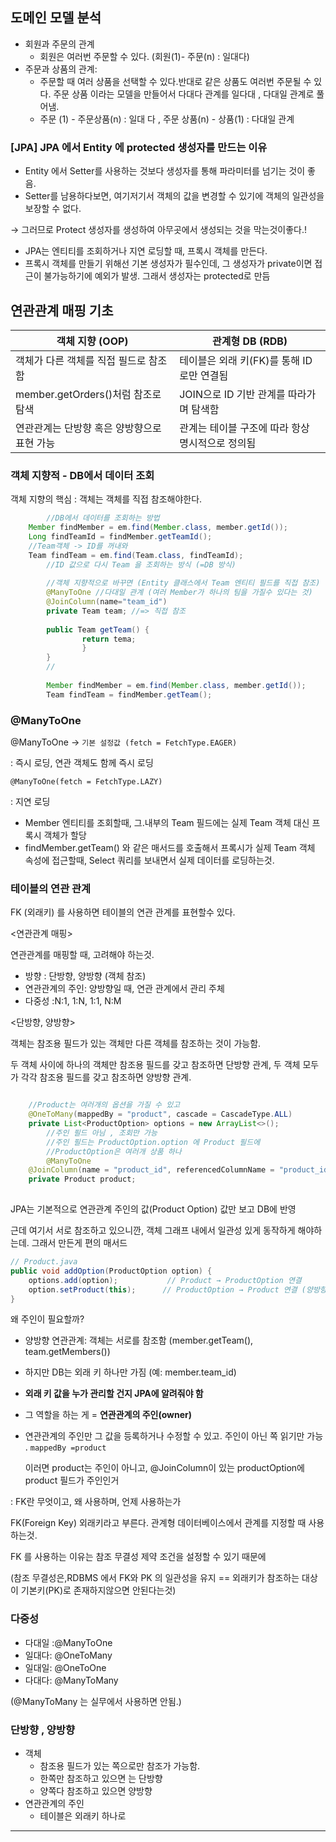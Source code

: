 ## 도메인 모델 분석

- 회원과 주문의 관계
    - 회원은 여러번 주문할 수 있다. (회원(1)- 주문(n) : 일대다)
- 주문과 상품의 관계:
    - 주문할 때 여러 상품을 선택할 수 있다.반대로 같은 상품도 여러번 주문될 수 있다. 주문 상품 이라는 모델을 만들어서 다대다 관계를 일다대 , 다대일 관계로 풀어냄.
    - 주문 (1) - 주문상품(n) : 일대 다 , 주문 상품(n) - 상품(1) : 다대일 관계

### [JPA] JPA 에서 Entity 에 protected 생성자를 만드는 이유

- Entity 에서 Setter를 사용하는 것보다 생성자를 통해 파라미터를 넘기는 것이 좋음.
- Setter를 남용하다보면, 여기저기서 객체의 값을 변경할 수 있기에 객체의 일관성을 보장할 수 없다.

→ 그러므로 Protect 생성자를 생성하여 아무곳에서 생성되는 것을 막는것이좋다.!

- JPA는 엔티티를 조회하거나 지연 로딩할 때, 프록시 객체를 만든다.
- 프록시 객체를 만들기 위해선 기본 생성자가 필수인데,  그 생성자가 private이면 접근이 불가능하기에 예외가 발생. 그래서 생성자는 protected로 만듬

## 연관관계 매핑 기초

| **객체 지향 (OOP)** | **관계형 DB (RDB)** |
| --- | --- |
| 객체가 다른 객체를 직접 필드로 참조함 | 테이블은 외래 키(FK)를 통해 ID로만 연결됨 |
| member.getOrders()처럼 참조로 탐색 | JOIN으로 ID 기반 관계를 따라가며 탐색함 |
| 연관관계는 단방향 혹은 양방향으로 표현 가능 | 관계는 테이블 구조에 따라 항상 명시적으로 정의됨 |

### 객체 지향적 - DB에서 데이터 조회

객체 지향의 핵심 : 객체는 객체를 직접 참조해야한다. 

```java
		//DB에서 데이터를 조회하는 방법    
    Member findMember = em.find(Member.class, member.getId());
    Long findTeamId = findMember.getTeamId();
    //Team객체 -> ID를 꺼내와
    Team findTeam = em.find(Team.class, findTeamId);
		//ID 값으로 다시 Team 을 조회하는 방식 (=DB 방식)
		
		//객체 지향적으로 바꾸면 (Entity 클래스에서 Team 엔티티 필드를 직접 참조)
		@ManyToOne //다대일 관계 (여러 Member가 하나의 팀을 가질수 있다는 것)
		@JoinColumn(name="team_id")
		private Team team; //=> 직접 참조
		
		public Team getTeam() {
				return tema;
				}
		}
		//
		
		Member findMember = em.find(Member.class, member.getId());
		Team findTeam = findMember.getTeam(); 
```

### @ManyToOne

@ManyToOne → `기본 설정값 (fetch = FetchType.EAGER)`

: 즉시 로딩, 연관 객체도 함께 즉시 로딩

`@ManyToOne(fetch = FetchType.LAZY)`

: 지연 로딩 

- Member 엔티티를 조회할때, 그.내부의 Team 필드에는 실제 Team 객체 대신 프록시 객체가 할당
- findMember.getTeam() 와 같은 매서드를 호출해서 프록시가 실제 Team 객체 속성에 접근할때, Select 쿼리를 보내면서 실제 데이터를 로딩하는것.

### 테이블의 연관 관계

FK (외래키) 를 사용하면 테이블의 연관 관계를 표현할수 있다.

<연관관계 매핑>

연관관계를 매핑할 때, 고려해야 하는것.

- 방향 : 단방향, 양방향 (객체 참조)
- 연관관계의 주인: 양방향일 때, 연관 관계에서 관리 주체
- 다중성 :N:1, 1:N, 1:1, N:M

<단방향, 양방향>

객체는 참조용 필드가 있는 객체만 다른 객체를 참조하는 것이 가능함.

두 객체 사이에 하나의 객체만 참조용 필드를 갖고 참조하면 단방향 관계, 두 객체 모두가 각각 참조용 필드를 갖고 
참조하면 양방향 관계.

```java

    //Product는 여러개의 옵션을 가질 수 있고
    @OneToMany(mappedBy = "product", cascade = CascadeType.ALL)
    private List<ProductOption> options = new ArrayList<>();
		//주인 필드 아님 , 조회만 가능 
		//주인 필드는 ProductOption.option 에 Product 필드에
		//ProductOption은 여러개 상품 하나 
		@ManyToOne
    @JoinColumn(name = "product_id", referencedColumnName = "product_id")
    private Product product;
       
```

JPA는 기본적으로 연관관계 주인의 값(Product Option) 값만 보고 DB에 반영 

근데 여기서 서로 참조하고 있으니깐, 객체 그래프 내에서 일관성 있게 동작하게 해야하는데. 그래서 만든게 편의 매서드

```java
// Product.java
public void addOption(ProductOption option) {
    options.add(option);           // Product → ProductOption 연결
    option.setProduct(this);      // ProductOption → Product 연결 (양방향 동기화)
}
```

왜 주인이 필요할까? 

- 양방향 연관관계: 객체는 서로를 참조함 (member.getTeam(), team.getMembers())
- 하지만 DB는 외래 키 하나만 가짐 (예: member.team_id)
- **외래 키 값을 누가 관리할 건지 JPA에 알려줘야 함**
- 그 역할을 하는 게 = **연관관계의 주인(owner)**
- 연관관계의 주인만 그 값을 등록하거나 수정할 수 있고. 주인이 아닌 쪽 읽기만 가능 . `mappedBy =product`
    
    이러면 product는 주인이 아니고, @JoinColumn이 있는 productOption에 product 필드가 주인인거
    

<aside>

: FK란 무엇이고, 왜 사용하며, 언제 사용하는가

FK(Foreign Key) 외래키라고 부른다. 관계형 데이터베이스에서 관계를 지정할 때 사용하는것.

FK 를 사용하는 이유는 참조 무결성 제약 조건을 설정할 수 있기 때문에

(참조 무결성은,RDBMS 에서 FK와 PK 의 일관성을 유지 == 외래키가 참조하는 대상이 기본키(PK)로 존재하지않으면 안된다는것)

</aside>

### 다중성

- 다대일 :@ManyToOne
- 일대다: @OneToMany
- 일대일: @OneToOne
- 다대다: @ManyToMany

(@ManyToMany 는 실무에서 사용하면 안됨.)

### 단방향 , 양방향

- 객체
    - 참조용 필드가 있는 쪽으로만 참조가 가능함.
    - 한쪽만 참조하고 있으면 는 단방향
    - 양쪽다 참조하고 있으면 양방향
- 연관관계의 주인
    - 테이블은 외래키 하나로
    

---